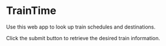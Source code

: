 # TrainTime

Use this web app to look up train schedules and destinations.

Click the submit button to retrieve the desired train information.
